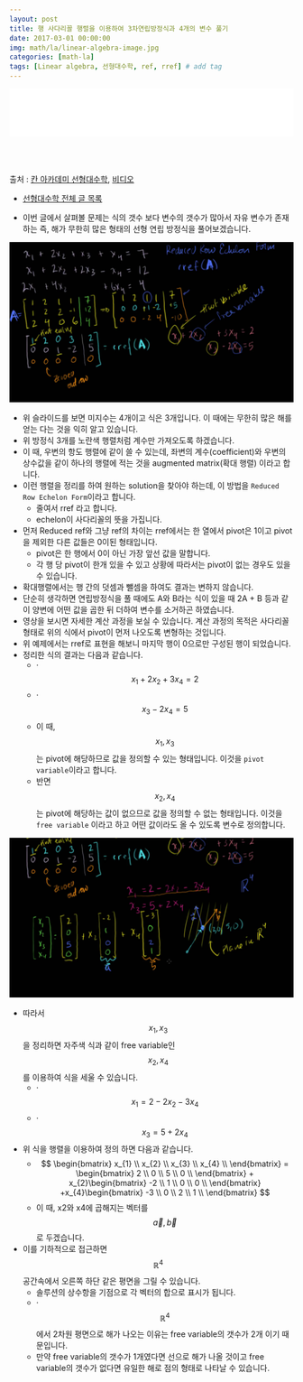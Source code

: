 ```yaml
---
layout: post
title: 행 사다리꼴 행렬을 이용하여 3차연립방정식과 4개의 변수 풀기
date: 2017-03-01 00:00:00
img: math/la/linear-algebra-image.jpg
categories: [math-la] 
tags: [Linear algebra, 선형대수학, ref, rref] # add tag
---
```


<iframe src="//partners.coupang.com/cdn/redirect?url=customjs%2Faffiliate%2Fsearch-bar%2F0.0.3%2Flogo-01.html%3FtrackingCode%3DAF1042200" width="100%" height="85" frameborder="0" scrolling="no"></iframe>

<br><br>

출처 : [칸 아카데미 선형대수학](https://ko.khanacademy.org/math/linear-algebra/vectors-and-spaces), [비디오](https://youtu.be/L0CmbneYETs?list=PL-AYo7WyW9XfDgdJrnYF-GFmD7pVGJ1Sc)


+ [선형대수학 전체 글 목록](https://gaussian37.github.io/math-la-Linear-Algebra-Table/)

+ 이번 글에서 살펴볼 문제는 식의 갯수 보다 변수의 갯수가 많아서 자유 변수가 존재하는 즉, 해가 무한히 많은 형태의 선형 연립 방정식을 풀어보겠습니다. 

<img src="../assets/img/math/la/rref1/1.png" alt="Drawing" style="width: 600px;"/>

+ 위 슬라이드를 보면 미지수는 4개이고 식은 3개입니다. 이 때에는 무한히 많은 해를 얻는 다는 것을 익히 알고 있습니다.
+ 위 방정식 3개를 노란색 행렬처럼 계수만 가져오도록 하겠습니다.
+ 이 때, 우변의 항도 행렬에 같이 쓸 수 있는데, 좌변의 계수(coefficient)와 우변의 상수값을 같이 하나의 행렬에 적는 것을 augmented matrix(확대 행렬) 이라고 합니다.
+ 이런 행렬을 정리를 하여 원하는 solution을 찾아야 하는데, 이 방법을 `Reduced Row Echelon Form`이라고 합니다.
    + 줄여서 rref 라고 합니다.
    + echelon이 사다리꼴의 뜻을 가집니다.
+ 먼저 Reduced ref와 그냥 ref의 차이는 rref에서는 한 열에서 pivot은 1이고 pivot을 제외한 다른 값들은 0이된 형태입니다.
    + pivot은 한 행에서 0이 아닌 가장 앞선 값을 말합니다.
    + 각 행 당 pivot이 한개 있을 수 있고 상황에 따라서는 pivot이 없는 경우도 있을 수 있습니다.
+ 확대행렬에서는 행 간의 덧셈과 뺄셈을 하여도 결과는 변하지 않습니다. 
+ 단순히 생각하면 연립방정식을 풀 때에도 A와 B라는 식이 있을 때 2A + B 등과 같이 양변에 어떤 값을 곱한 뒤 더하여 변수를 소거하곤 하였습니다.
+ 영상을 보시면 자세한 계산 과정을 보실 수 있습니다. 계산 과정의 목적은 사다리꼴 형태로 위의 식에서 pivot이 먼저 나오도록 변형하는 것입니다.
+ 위 예제에서는 rref로 표현을 해보니 마지막 행이 0으로만 구성된 행이 되었습니다.
+ 정리한 식의 결과는 다음과 같습니다.
    + ·$$ x_{1} + 2x_{2} + 3x_{4} = 2 $$       
    + ·$$ x_{3} -2x_{4} = 5 $$
    + 이 때, $$ x_{1}, x_{3} $$는 pivot에 해당하므로 값을 정의할 수 있는 형태입니다. 이것을 `pivot variable`이라고 합니다.
    + 반면 $$ x_{2}, x_{4} $$는 pivot에 해당하는 값이 없으므로 값을 정의할 수 없는 형태입니다. 이것을 `free variable` 이라고 하고 어떤 값이라도 올 수 있도록 변수로 정의합니다.

<img src="../assets/img/math/la/rref1/2.png" alt="Drawing" style="width: 600px;"/>

+ 따라서 $$ x_{1}, x_{3} $$을 정리하면 자주색 식과 같이 free variable인 $$ x_{2}, x_{4} $$를 이용하여 식을 세울 수 있습니다.
    + ·$$ x_{1} = 2 - 2x_{2} -3x_{4} $$
    + ·$$ x_{3} = 5 + 2x_{4} $$
+ 위 식을 행렬을 이용하여 정의 하면 다음과 같습니다.
    + $$ \begin{bmatrix} x_{1} \\ x_{2} \\ x_{3} \\ x_{4} \\ \end{bmatrix} = \begin{bmatrix} 2 \\ 0 \\ 5 \\ 0 \\ \end{bmatrix} + x_{2}\begin{bmatrix} -2 \\ 1 \\ 0 \\ 0 \\ \end{bmatrix} +x_{4}\begin{bmatrix} -3 \\ 0 \\ 2 \\ 1 \\ \end{bmatrix} $$
    + 이 때, x2와 x4에 곱해지는 벡터를 $$ \vec{a}, \vec{b} $$로 두겠습니다. 
+ 이를 기하적으로 접근하면 $$ \mathbb R^{4} $$ 공간속에서 오른쪽 하단 같은 평면을 그릴 수 있습니다.
    + 솔루션의 상수항을 기점으로 각 벡터의 합으로 표시가 됩니다.
    + ·$$ \mathbb R^{4} $$에서 2차원 평면으로 해가 나오는 이유는 free variable의 갯수가 2개 이기 때문입니다.
    + 만약 free variable의 갯수가 1개였다면 선으로 해가 나올 것이고 free variable의 갯수가 없다면 유일한 해로 점의 형태로 나타날 수 있습니다.


